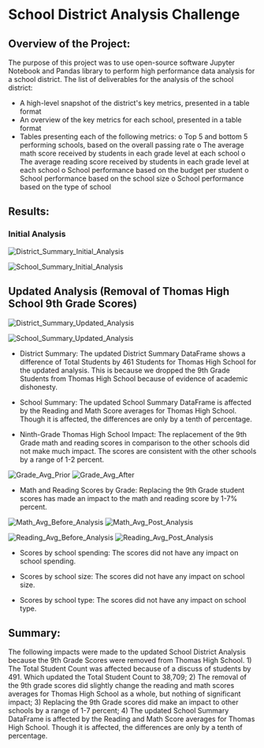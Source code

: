 # School District Analysis Challenge

## Overview of the Project:
The purpose of this project was to use open-source software Jupyter Notebook and Pandas library to perform high performance data analysis for a school district.  The list of deliverables for the analysis of the school district:

-	A high-level snapshot of the district's key metrics, presented in a table format
-	An overview of the key metrics for each school, presented in a table format
-	Tables presenting each of the following metrics:
        o	Top 5 and bottom 5 performing schools, based on the overall passing rate
        o	The average math score received by students in each grade level at each school
        o	The average reading score received by students in each grade level at each school
        o	School performance based on the budget per student
        o	School performance based on the school size 
        o	School performance based on the type of school

## Results:

### Initial Analysis
![District_Summary_Initial_Analysis](https://github.com/doloresbryant83/School_District_Analysis/blob/main/District_Summary_Initial_Analysis.png)

![School_Summary_Initial_Analysis](https://github.com/doloresbryant83/School_District_Analysis/blob/main/School_Summary_Initial%20Analysis.png)

## Updated Analysis (Removal of Thomas High School 9th Grade Scores)
![District_Summary_Updated_Analysis](https://github.com/doloresbryant83/School_District_Analysis/blob/main/District_Summary_Updated_Analysis.png)

![School_Summary_Updated_Analysis](https://github.com/doloresbryant83/School_District_Analysis/blob/main/School_Summary_Updated_Analysis.png)

-	District Summary: The updated District Summary DataFrame shows a difference of Total Students by 461 Students for Thomas High School for the updated analysis.  This is because we dropped the 9th Grade Students from Thomas High School because of evidence of academic dishonesty.

-	School Summary: The updated School Summary DataFrame is affected by the Reading and Math Score averages for Thomas High School. Though it is affected, the differences are only by a tenth of percentage.

-	Ninth-Grade Thomas High School Impact: The replacement of the 9th Grade math and reading scores in comparison to the other schools did not make much impact.  The scores are consistent with the other schools by a range of 1-2 percent.

![Grade_Avg_Prior](https://github.com/doloresbryant83/School_District_Analysis/blob/main/Grade_Avg_Prior.png)
![Grade_Avg_After](https://github.com/doloresbryant83/School_District_Analysis/blob/main/Grade_Avg_After.png)
-	Math and Reading Scores by Grade: Replacing the 9th Grade student scores has made an impact to the math and reading score by 1-7% percent.

![Math_Avg_Before_Analysis](https://github.com/doloresbryant83/School_District_Analysis/blob/main/Math_Avg_Before_Analysis.png)
![Math_Avg_Post_Analysis](https://github.com/doloresbryant83/School_District_Analysis/blob/main/Math_Avg_Post_Analysis.png)

![Reading_Avg_Before_Analysis](https://github.com/doloresbryant83/School_District_Analysis/blob/main/Reading_Avg_Before_Analysis.png)
![Reading_Avg_Post_Analysis](https://github.com/doloresbryant83/School_District_Analysis/blob/main/Reading_Avg_Post_Analysis.png)
-	Scores by school spending: The scores did not have any impact on school spending.

-	Scores by school size: The scores did not have any impact on school size.

-	Scores by school type: The scores did not have any impact on school type.


## Summary: 
The following impacts were made to the updated School District Analysis because the 9th Grade Scores were removed from Thomas High School. 1) The Total Student Count was affected because of a discuss of students by 491.  Which updated the Total Student Count to 38,709; 2) The removal of the 9th grade scores did slightly change the reading and math scores averages for Thomas High School as a whole, but nothing of significant impact; 3) Replacing the 9th Grade scores did make an impact to other schools by a range of 1-7 percent; 4) The updated School Summary DataFrame is affected by the Reading and Math Score averages for Thomas High School. Though it is affected, the differences are only by a tenth of percentage.
